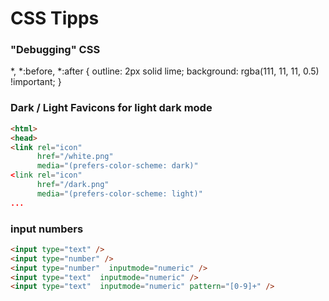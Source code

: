 # CSS Tipps
### "Debugging" CSS
*, *:before, *:after {
    outline: 2px solid lime;
    background: rgba(111, 11, 11, 0.5) !important;
}

### Dark / Light Favicons for light dark mode
```html
<html>
<head>
<link rel="icon"
      href="/white.png"
      media="(prefers-color-scheme: dark)" 
<link rel="icon"
      href="/dark.png"
      media="(prefers-color-scheme: light)" 
...
```


### input numbers
```html
<input type="text" />
<input type="number" />
<input type="number"  inputmode="numeric" />
<input type="text"  inputmode="numeric" />
<input type="text"  inputmode="numeric" pattern="[0-9]+" />
```
